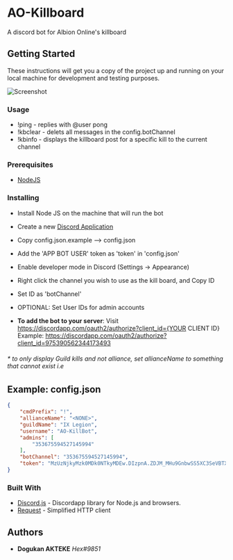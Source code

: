 # AO-Killboard

A discord bot for Albion Online's killboard

## Getting Started

These instructions will get you a copy of the project up and running on your local machine for development and testing purposes.

![Screenshot](https://i.imgur.com/gLnvJpX.png)

### Usage
* !ping - replies with @user pong
* !kbclear - delets all messages in the config.botChannel
* !kbinfo <eventId> - displays the killboard post for a specific kill to the current channel

### Prerequisites

* [NodeJS](https://nodejs.org/)

### Installing
* Install Node JS on the machine that will run the bot
* Create a new [Discord Application](https://discordapp.com/developers/applications/me)
* Copy config.json.example --> config.json
* Add the 'APP BOT USER' token as 'token' in 'config.json'
* Enable developer mode in Discord (Settings -> Appearance)
* Right click the channel you wish to use as the kill board, and Copy ID
* Set ID as 'botChannel'
* OPTIONAL: Set User IDs for admin accounts

* **To add the bot to your server**: Visit https://discordapp.com/oauth2/authorize?client_id={YOUR CLIENT ID}
Example: https://discordapp.com/oauth2/authorize?client_id=975390562344173493

###### * to only display Guild kills and not alliance, set allianceName to something that cannot exist i.e <NONE>

Example: config.json
--
```json
{
	"cmdPrefix": "!",
	"allianceName": "<NONE>",
	"guildName": "IX Legion",
	"username": "AO-KillBot",
	"admins": [
		"353675594527145994"
	],
	"botChannel": "353675594527145994",
	"token": "MzUzNjkyMzk0MDk0NTkyMDEw.DIzpnA.ZDJM_MHu9GnbwSS5XC3SeVBTX7o"
}
```

### Built With

* [Discord.js](https://github.com/hydrabolt/discord.js/) - Discordapp library for Node.js and browsers.
* [Request](https://github.com/request/request) - Simplified HTTP client

## Authors

* **Dogukan AKTEKE** *Hex#9851*
